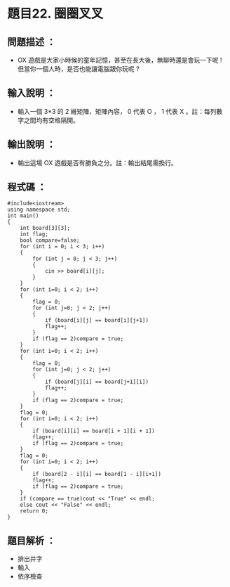 # 題目22. 圈圈叉叉

## 問題描述 ：

* OX 遊戲是大家小時候的童年記憶，甚至在長大後，無聊時還是會玩一下呢 ! 但當你一個人時，是否也能讓電腦跟你玩呢 ?

## 輸入說明 ：

* 輸入一個 3*3 的 2 維矩陣，矩陣內容， 0 代表 O ， 1 代表 X 。註：每列數字之間均有空格隔開。

## 輸出說明 ：

* 輸出這場 OX 遊戲是否有勝負之分。註：輸出結尾需換行。

## 程式碼 ：


    #include<iostream>   
    using namespace std;   
    int main()   
    {   
        int board[3][3];  
        int flag;   
        bool compare=false;   
        for (int i = 0; i < 3; i++) 
        {   
            for (int j = 0; j < 3; j++) 
            {   
                cin >> board[i][j]; 
            }   
        }     
        for (int i=0; i < 2; i++) 
        {   
            flag = 0;   
            for (int j=0; j < 2; j++) 
            {   
                if (board[i][j] == board[i][j+1])
                flag++;
            }   
            if (flag == 2)compare = true;   
        }   
        for (int i=0; i < 2; i++) 
        {   
            flag = 0;   
            for (int j=0; j < 2; j++) 
            {   
                if (board[j][i] == board[j+1][i])
                flag++;   
            }   
            if (flag == 2)compare = true;   
        }   
        flag = 0;   
        for (int i=0; i < 2; i++) 
        {    
            if (board[i][i] == board[i + 1][i + 1])
            flag++;   
            if (flag == 2)compare = true;   
        }   
        flag = 0;   
        for (int i=0; i < 2; i++) 
        {
            if (board[2 - i][i] == board[1 - i][i+1])
            flag++;   
            if (flag == 2)compare = true;   
        }   
        if (compare == true)cout << "True" << endl;   
        else cout << "False" << endl;   
        return 0;   
    }  


## 題目解析 ：

*  排出井字
*  輸入
*  依序檢查
